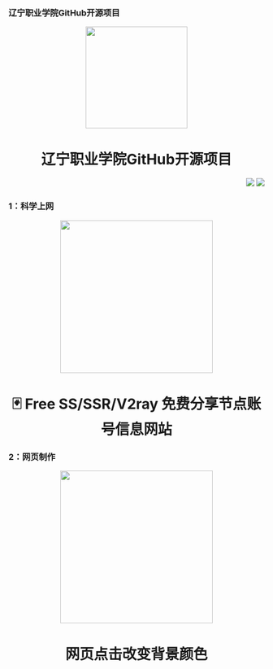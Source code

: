 <p>
  <h3 align="left">辽宁职业学院GitHub开源项目</h3>
</p>
<p align="center">
  <img width="200" src="https://zhaolinyang.ltd/images/辽宁职业学院.jpg" />  
  <h1 align="center">辽宁职业学院GitHub开源项目</h1>
</p>

<p align="right">
<a href="#"><img src="https://img.shields.io/badge/%E9%82%AE%E7%AE%B1-laddzhao%40gmail.com-blue"></a>
<a href="https://github.com/laddzhao/laddzhao.github.io"><img src="https://img.shields.io/github/watchers/laddzhao/lnvc?label=%E6%9F%A5%E7%9C%8B%E8%80%85&style=social"></a>  

<!--格式-->
<!--
<p>
  <h3 align="left">标题</h3>
</p>
<p align="center">
<a href="图片链接地址"><img width="300" src="图片链接" /></a>
 <h1 align="center">副标题</h1>
</p>
-->

<p>
  <h3 align="left">1：科学上网</h3>
</p>
<p align="center">
<a href="https://github.com/selierlin/Share-SSR-V2ray/blob/master/README.md"><img width="300" src="https://zhaolinyang.ltd/images/科学上网.jpg" /></a>
 <h1 align="center">🃏 Free SS/SSR/V2ray 免费分享节点账号信息网站</h1>
</p>

<p>
  <h3 align="left">2：网页制作</h3>
</p>
<p align="center">
<a href="https://github.com/laddzhao/dianji-bianse"><img width="300" src="https://avatars.githubusercontent.com/u/76149081?s=60&v=4" /></a>
 <h1 align="center">网页点击改变背景颜色</h1>
</p>
